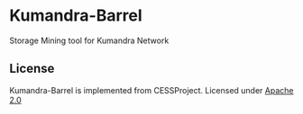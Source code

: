 # Kumandra-Barrel
Storage Mining tool for Kumandra Network

## License
Kumandra-Barrel is implemented from CESSProject. Licensed under [Apache 2.0](https://github.com/kumandra/kumandra-barrel/blob/main/LICENSE)
